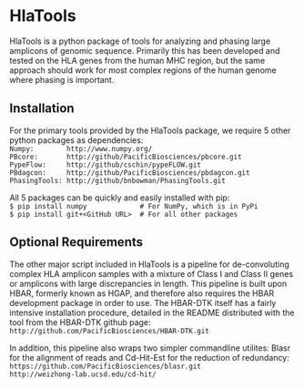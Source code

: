 # HlaTools #

HlaTools is a python package of tools for analyzing and phasing large
amplicons of genomic sequence.  Primarily this has been developed and
tested on the HLA genes from the human MHC region, but the same approach
should work for most complex regions of the human genome where phasing
is important.

## Installation ##

For the primary tools provided by the HlaTools package, we require 5 other
python packages as dependencies:<br>
`Numpy:        http://www.numpy.org/`<br>
`PBcore:       http://github/PacificBiosciences/pbcore.git`<br>
`PypeFlow:     http://github/cschin/pypeFLOW.git`<br>
`PBdagcon:     http://github/PacificBiosciences/pbdagcon.git`<br>
`PhasingTools: http://github/bnbowman/PhasingTools.git`<br>

All 5 packages can be quickly and easily installed with pip:<br>
`$ pip install numpy             # For NumPy, which is in PyPi`<br>
`$ pip install git+<GitHub URL>  # For all other packages`

## Optional Requirements ##

The other major script included in HlaTools is a pipeline for de-convoluting
complex HLA amplicon samples with a mixture of Class I and Class II genes
or amplicons with large discrepancies in length.  This pipeline is built
upon HBAR, formerly known as HGAP, and therefore also requires the HBAR
development package in order to use.  The HBAR-DTK itself has a fairly
intensive installation procedure, detailed in the README distributed with
the tool from the HBAR-DTK github page:<br>
`http://github.com/PacificBiosciences/HBAR-DTK.git`

In addition, this pipeline also wraps two simpler commandline utilites:
Blasr for the alignment of reads and Cd-Hit-Est for the reduction of
redundancy:<br>
`https://github.com/PacificBiosciences/blasr.git`<br>
`http://weizhong-lab.ucsd.edu/cd-hit/`